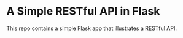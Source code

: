 # A Simple RESTful API in Flask


This repo contains a simple Flask app that illustrates
a RESTful API.
